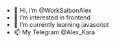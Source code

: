 - 👋 Hi, I’m @WorkSaibonAlex
- 👀 I’m interested in frontend
- 🌱 I’m currently learning javascript
- 📫 My Telegram @Alex_Kara

<!---
WorkSaibonAlex/WorkSaibonAlex is a ✨ special ✨ repository because its `README.md` (this file) appears on your GitHub profile.
You can click the Preview link to take a look at your changes.
--->
